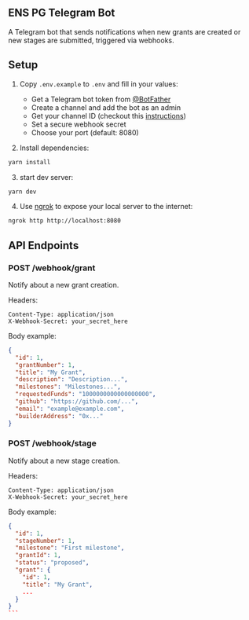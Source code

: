## ENS PG Telegram Bot

A Telegram bot that sends notifications when new grants are created or new stages are submitted, triggered via webhooks.

## Setup

1. Copy `.env.example` to `.env` and fill in your values:

   - Get a Telegram bot token from [@BotFather](https://t.me/botfather)
   - Create a channel and add the bot as an admin
   - Get your channel ID (checkout this [instructions](https://github.com/GabrielRF/telegram-id?tab=readme-ov-file#app-group-id))
   - Set a secure webhook secret
   - Choose your port (default: 8080)

2. Install dependencies:

```bash
yarn install
```

3. start dev server:

```bash
yarn dev
```

4. Use [ngrok](https://ngrok.com/docs/getting-started/) to expose your local server to the internet:

```bash
ngrok http http://localhost:8080
```

## API Endpoints

### POST /webhook/grant

Notify about a new grant creation.

Headers:

```
Content-Type: application/json
X-Webhook-Secret: your_secret_here
```

Body example:

```json
{
  "id": 1,
  "grantNumber": 1,
  "title": "My Grant",
  "description": "Description...",
  "milestones": "Milestones...",
  "requestedFunds": "1000000000000000000",
  "github": "https://github.com/...",
  "email": "example@example.com",
  "builderAddress": "0x..."
}
```

### POST /webhook/stage

Notify about a new stage creation.

Headers:

```
Content-Type: application/json
X-Webhook-Secret: your_secret_here
```

Body example:

````json
{
  "id": 1,
  "stageNumber": 1,
  "milestone": "First milestone",
  "grantId": 1,
  "status": "proposed",
  "grant": {
    "id": 1,
    "title": "My Grant",
    ...
  }
}
```
````
